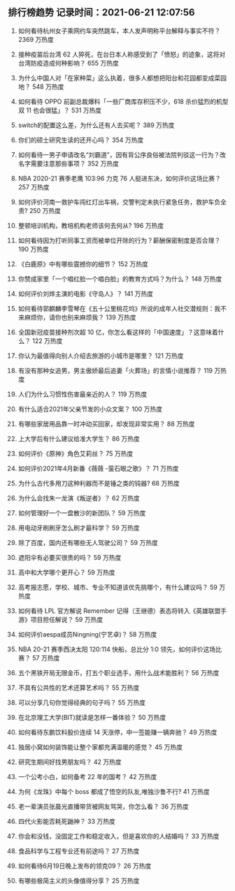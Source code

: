 
## 排行榜趋势 记录时间：2021-06-21 12:07:56
  
  1. 如何看待杭州女子乘网约车突然跳车，本人发声明称平台解释与事实不符？ 2369 万热度
    
  2. 接种疫苗后台湾 62 人猝死，在台日本人称感受到了「愤怒」的迹象，这将对台湾防疫造成何种影响？ 655 万热度
    
  3. 为什么中国人对「在家种菜」这么执着，很多人都想把阳台和花园都变成菜园地？ 548 万热度
    
  4. 如何看待 OPPO 前副总裁爆料「一些厂商库存积压不少，618 杀价猛烈的机型双 11 也会很猛」？ 531 万热度
    
  5. switch的配置这么差，为什么还有人去买呢？ 389 万热度
    
  6. 你们的硕士研究生读的还开心吗？ 354 万热度
    
  7. 如何看待一男子申请改名“刘霸道”，因有背公序良俗被法院判驳这一行为？改名字需要注意那些事项？ 352 万热度
    
  8. NBA 2020-21 赛季老鹰 103:96 力克 76 人挺进东决，如何评价这场比赛？ 257 万热度
    
  9. 如何评价河南一救护车闯红灯出车祸，交警判定未执行紧急任务，救护车负全责? 250 万热度
    
  10. 整顿培训机构，教培机构老师该何去何从? 196 万热度
    
  11. 如何看待因为打听同事工资而被单位开除的行为？薪酬保密制度是否合理？ 190 万热度
    
  12. 《白鹿原》中有哪些震撼你的细节？ 152 万热度
    
  13. 你赞成家里「一个唱红脸一个唱白脸」的教育方式吗？为什么？ 148 万热度
    
  14. 如何评价刘烨主演的电影《守岛人》？ 141 万热度
    
  15. 如何看待郭麒麟李雪琴在《五十公里桃花坞》所说的成年人社交潜规则：我不来麻烦你，请你也别来麻烦我？ 139 万热度
    
  16. 全国新冠疫苗接种剂次超 10 亿，你怎么看这样的「中国速度」？这意味着什么？ 122 万热度
    
  17. 你认为最值得向别人介绍去旅游的小城市是哪里？ 121 万热度
    
  18. 有没有那种女追男，男主傲娇最后追妻「火葬场」的言情小说推荐？ 119 万热度
    
  19. 人们为什么习惯性伤害最亲近的人？ 119 万热度
    
  20. 有什么适合2021年父亲节发的小众文案？ 100 万热度
    
  21. 有哪些家居用品靠一时冲动买回家，却发现非常实用？ 88 万热度
    
  22. 上大学后有什么建议给准大学生？ 86 万热度
    
  23. 如何评价《原神》角色艾莉丝？ 75 万热度
    
  24. 如何评价2021年4月新番《薇薇 -萤石眼之歌》？ 71 万热度
    
  25. 为什么古代多用刀这种利器而不是锤之类的钝器? 68 万热度
    
  26. 为什么会找朱一龙演《叛逆者》？ 62 万热度
    
  27. 如何管理好一个一盘散沙的新团队？ 59 万热度
    
  28. 用电动牙刷刷牙怎么刷才最科学？ 59 万热度
    
  29. 除了百度，国内还有哪些无人驾驶公司？ 59 万热度
    
  30. 遮阳伞有必要买很贵的吗？ 59 万热度
    
  31. 高中和大学哪个更开心？ 59 万热度
    
  32. 高考报志愿，学校、城市、专业不知道该优先挑哪个，有什么建议吗？ 59 万热度
    
  33. 如何看待 LPL 官方解说 Remember 记得（王继德）表态将转入《英雄联盟手游》项目担任解说？ 59 万热度
    
  34. 如何评价aespa成员Ningning(宁艺卓)？ 58 万热度
    
  35. NBA 20-21 赛季西决太阳 120:114 快船，总比分 1:0 领先，如何评价这场比赛？ 57 万热度
    
  36. 五个黑铁开局无限金币，打五个职业选手，用什么战术能胜利？ 56 万热度
    
  37. 不具有公共性的艺术还算艺术吗？ 55 万热度
    
  38. 可以分享几句你觉得经典的句子吗？ 55 万热度
    
  39. 在北京理工大学(BIT)就读是怎样一番体验？ 50 万热度
    
  40. 如何看待东鹏饮料股价连续 14 天涨停，中一签能赚一辆奔驰？ 49 万热度
    
  41. 独居小窝如何装饰能让整个家都充满温暖的感觉？ 45 万热度
    
  42. 研究生期间好找男朋友吗？ 42 万热度
    
  43. 一个公考小白，如何备考 22 年的国考？ 42 万热度
    
  44. 为何《龙珠》中每个 boss 都成了悟空的队友,唯独沙鲁不行? 41 万热度
    
  45. 老一辈演员张晨光直播带货被网友骂哭，你怎么看？ 36 万热度
    
  46. 四代火影能否耗死鼬神？ 33 万热度
    
  47. 你会和没钱，没固定工作和稳定收入，但是喜欢你的人结婚吗？ 33 万热度
    
  48. 食品科学与工程专业还有前途吗？ 27 万热度
    
  49. 如何看待6月19日晚上发布的领克09？ 26 万热度
    
  50. 有哪些极简主义的头像值得分享？ 25 万热度
    